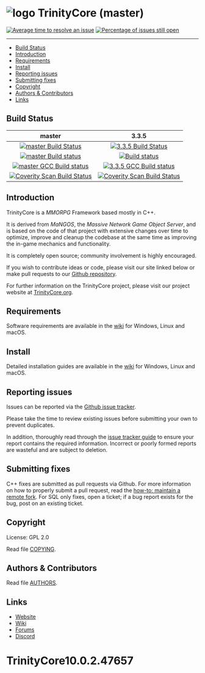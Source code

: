 # ![logo](https://community.trinitycore.org/public/style_images/1_trinitycore.png) TrinityCore (master)

[![Average time to resolve an issue](https://isitmaintained.com/badge/resolution/TrinityCore/TrinityCore.svg)](https://isitmaintained.com/project/TrinityCore/TrinityCore "Average time to resolve an issue") [![Percentage of issues still open](https://isitmaintained.com/badge/open/TrinityCore/TrinityCore.svg)](https://isitmaintained.com/project/TrinityCore/TrinityCore "Percentage of issues still open")

--------------


* [Build Status](#build-status)
* [Introduction](#introduction)
* [Requirements](#requirements)
* [Install](#install)
* [Reporting issues](#reporting-issues)
* [Submitting fixes](#submitting-fixes)
* [Copyright](#copyright)
* [Authors &amp; Contributors](#authors--contributors)
* [Links](#links)



## Build Status

master | 3.3.5
:------------: | :------------:
[![master Build Status](https://circleci.com/gh/TrinityCore/TrinityCore/tree/master.svg?style=shield)](https://circleci.com/gh/TrinityCore/TrinityCore/tree/master) | [![3.3.5 Build Status](https://circleci.com/gh/TrinityCore/TrinityCore/tree/3.3.5.svg?style=shield)](https://circleci.com/gh/TrinityCore/TrinityCore/tree/3.3.5)
[![master Build status](https://ci.appveyor.com/api/projects/status/54d0u1fxe50ad80o/branch/master?svg=true)](https://ci.appveyor.com/project/DDuarte/trinitycore/branch/master) | [![Build status](https://ci.appveyor.com/api/projects/status/54d0u1fxe50ad80o/branch/3.3.5?svg=true)](https://ci.appveyor.com/project/DDuarte/trinitycore/branch/3.3.5)
[![master GCC Build status](https://github.com/TrinityCore/TrinityCore/actions/workflows/gcc-build.yml/badge.svg?branch=master&event=push)](https://github.com/TrinityCore/TrinityCore/actions?query=workflow%3AGCC+branch%3Amaster+event%3Apush) | [![3.3.5 GCC Build status](https://github.com/TrinityCore/TrinityCore/actions/workflows/gcc-build.yml/badge.svg?branch=3.3.5&event=push)](https://github.com/TrinityCore/TrinityCore/actions?query=workflow%3AGCC+branch%3A3.3.5+event%3Apush)
[![Coverity Scan Build Status](https://scan.coverity.com/projects/435/badge.svg)](https://scan.coverity.com/projects/435) | [![Coverity Scan Build Status](https://scan.coverity.com/projects/4656/badge.svg)](https://scan.coverity.com/projects/4656)

## Introduction

TrinityCore is a *MMORPG* Framework based mostly in C++.

It is derived from *MaNGOS*, the *Massive Network Game Object Server*, and is
based on the code of that project with extensive changes over time to optimize,
improve and cleanup the codebase at the same time as improving the in-game
mechanics and functionality.

It is completely open source; community involvement is highly encouraged.

If you wish to contribute ideas or code, please visit our site linked below or
make pull requests to our [Github repository](https://github.com/TrinityCore/TrinityCore/pulls).

For further information on the TrinityCore project, please visit our project
website at [TrinityCore.org](https://www.trinitycore.org).

## Requirements


Software requirements are available in the [wiki](https://trinitycore.info/en/install/requirements) for
Windows, Linux and macOS.


## Install

Detailed installation guides are available in the [wiki](https://trinitycore.info/en/home) for
Windows, Linux and macOS.


## Reporting issues

Issues can be reported via the [Github issue tracker](https://github.com/TrinityCore/TrinityCore/labels/Branch-master).

Please take the time to review existing issues before submitting your own to
prevent duplicates.

In addition, thoroughly read through the [issue tracker guide](https://community.trinitycore.org/topic/37-the-trinitycore-issuetracker-and-you/) to ensure
your report contains the required information. Incorrect or poorly formed
reports are wasteful and are subject to deletion.


## Submitting fixes

C++ fixes are submitted as pull requests via Github. For more information on how to
properly submit a pull request, read the [how-to: maintain a remote fork](https://community.trinitycore.org/topic/9002-howto-maintain-a-remote-fork-for-pull-requests-tortoisegit/).
For SQL only fixes, open a ticket; if a bug report exists for the bug, post on an existing ticket.


## Copyright

License: GPL 2.0

Read file [COPYING](COPYING).


## Authors &amp; Contributors

Read file [AUTHORS](AUTHORS).


## Links

* [Website](https://www.trinitycore.org)
* [Wiki](https://www.trinitycore.info)
* [Forums](https://community.trinitycore.org)
* [Discord](https://discord.trinitycore.org/)
# TrinityCore10.0.2.47657
